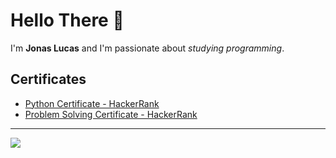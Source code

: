 # Hello There :vulcan_salute:

I'm **Jonas Lucas** and I'm passionate about *studying programming*.

## Certificates

- [Python Certificate - HackerRank](https://www.hackerrank.com/certificates/2521dcc57ed0)
- [Problem Solving Certificate - HackerRank](https://www.hackerrank.com/certificates/835448548f26)

---

<a href="https://www.linkedin.com/in/jonas-lucas/" target="_blank"><img src="https://img.shields.io/badge/-LinkedIn-%230077B5?style=for-the-badge&logo=linkedin&logoColor=white" target="_blank"></a>

